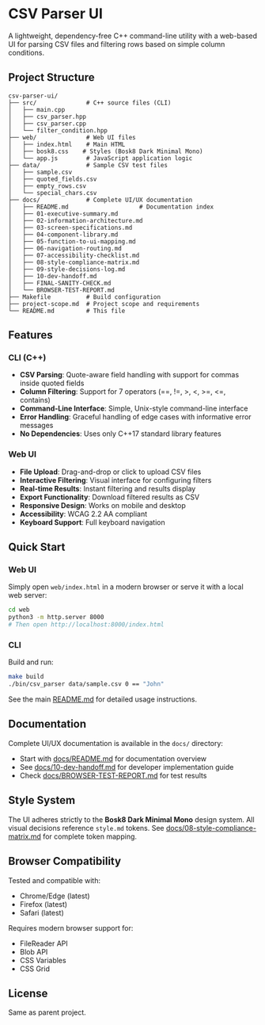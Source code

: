 # CSV Parser UI

A lightweight, dependency-free C++ command-line utility with a web-based UI for parsing CSV files and filtering rows based on simple column conditions.

## Project Structure

```
csv-parser-ui/
├── src/              # C++ source files (CLI)
│   ├── main.cpp
│   ├── csv_parser.hpp
│   ├── csv_parser.cpp
│   └── filter_condition.hpp
├── web/              # Web UI files
│   ├── index.html    # Main HTML
│   ├── bosk8.css    # Styles (Bosk8 Dark Minimal Mono)
│   └── app.js        # JavaScript application logic
├── data/             # Sample CSV test files
│   ├── sample.csv
│   ├── quoted_fields.csv
│   ├── empty_rows.csv
│   └── special_chars.csv
├── docs/             # Complete UI/UX documentation
│   ├── README.md                    # Documentation index
│   ├── 01-executive-summary.md
│   ├── 02-information-architecture.md
│   ├── 03-screen-specifications.md
│   ├── 04-component-library.md
│   ├── 05-function-to-ui-mapping.md
│   ├── 06-navigation-routing.md
│   ├── 07-accessibility-checklist.md
│   ├── 08-style-compliance-matrix.md
│   ├── 09-style-decisions-log.md
│   ├── 10-dev-handoff.md
│   ├── FINAL-SANITY-CHECK.md
│   └── BROWSER-TEST-REPORT.md
├── Makefile          # Build configuration
├── project-scope.md  # Project scope and requirements
└── README.md         # This file
```

## Features

### CLI (C++)
- **CSV Parsing**: Quote-aware field handling with support for commas inside quoted fields
- **Column Filtering**: Support for 7 operators (==, !=, >, <, >=, <=, contains)
- **Command-Line Interface**: Simple, Unix-style command-line interface
- **Error Handling**: Graceful handling of edge cases with informative error messages
- **No Dependencies**: Uses only C++17 standard library features

### Web UI
- **File Upload**: Drag-and-drop or click to upload CSV files
- **Interactive Filtering**: Visual interface for configuring filters
- **Real-time Results**: Instant filtering and results display
- **Export Functionality**: Download filtered results as CSV
- **Responsive Design**: Works on mobile and desktop
- **Accessibility**: WCAG 2.2 AA compliant
- **Keyboard Support**: Full keyboard navigation

## Quick Start

### Web UI
Simply open `web/index.html` in a modern browser or serve it with a local web server:

```bash
cd web
python3 -m http.server 8000
# Then open http://localhost:8000/index.html
```

### CLI
Build and run:

```bash
make build
./bin/csv_parser data/sample.csv 0 == "John"
```

See the main [README.md](../README.md) for detailed usage instructions.

## Documentation

Complete UI/UX documentation is available in the `docs/` directory:
- Start with [docs/README.md](docs/README.md) for documentation overview
- See [docs/10-dev-handoff.md](docs/10-dev-handoff.md) for developer implementation guide
- Check [docs/BROWSER-TEST-REPORT.md](docs/BROWSER-TEST-REPORT.md) for test results

## Style System

The UI adheres strictly to the **Bosk8 Dark Minimal Mono** design system. All visual decisions reference `style.md` tokens. See [docs/08-style-compliance-matrix.md](docs/08-style-compliance-matrix.md) for complete token mapping.

## Browser Compatibility

Tested and compatible with:
- Chrome/Edge (latest)
- Firefox (latest)
- Safari (latest)

Requires modern browser support for:
- FileReader API
- Blob API
- CSS Variables
- CSS Grid

## License

Same as parent project.
